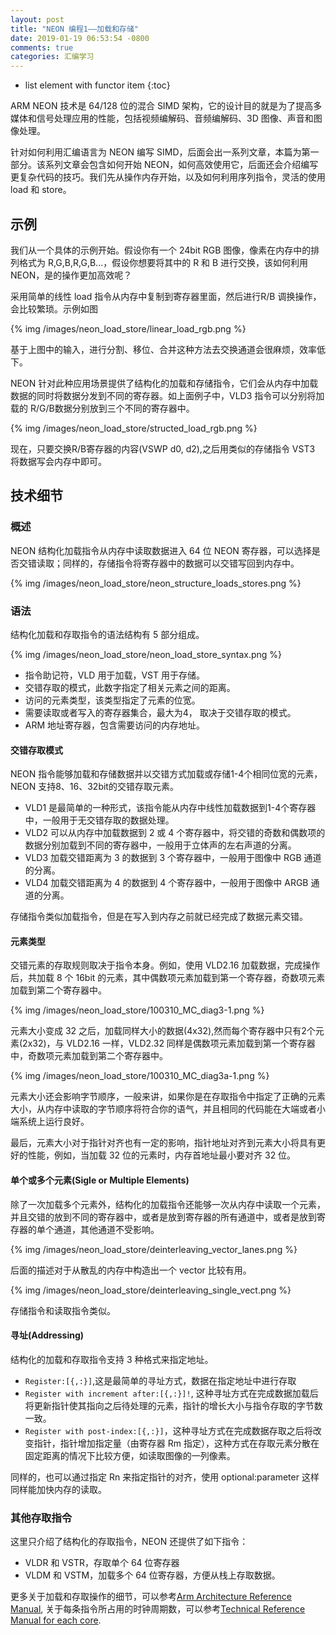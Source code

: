 ```yaml
---
layout: post
title: "NEON 编程1——加载和存储"
date: 2019-01-19 06:53:54 -0800
comments: true
categories: 汇编学习
---
```


* list element with functor item
{:toc}

ARM NEON 技术是 64/128 位的混合 SIMD 架构，它的设计目的就是为了提高多媒体和信号处理应用的性能，包括视频编解码、音频编解码、3D 图像、声音和图像处理。

<!--more-->

针对如何利用汇编语言为 NEON 编写 SIMD，后面会出一系列文章，本篇为第一部分。该系列文章会包含如何开始 NEON，如何高效使用它，后面还会介绍编写更复杂代码的技巧。我们先从操作内存开始，以及如何利用序列指令，灵活的使用 load 和 store。

## 示例

我们从一个具体的示例开始。假设你有一个 24bit RGB 图像，像素在内存中的排列格式为 R,G,B,R,G,B...，假设你想要将其中的 R 和 B 进行交换，该如何利用 NEON，是的操作更加高效呢？

采用简单的线性 load 指令从内存中复制到寄存器里面，然后进行R/B 调换操作，会比较繁琐。示例如图

{% img /images/neon_load_store/linear_load_rgb.png %}

基于上图中的输入，进行分割、移位、合并这种方法去交换通道会很麻烦，效率低下。

NEON 针对此种应用场景提供了结构化的加载和存储指令，它们会从内存中加载数据的同时将数据分发到不同的寄存器。如上面例子中，VLD3 指令可以分别将加载的 R/G/B数据分别放到三个不同的寄存器中。

{% img /images/neon_load_store/structed_load_rgb.png %}

现在，只要交换R/B寄存器的内容(VSWP d0, d2),之后用类似的存储指令 VST3 将数据写会内存中即可。

## 技术细节

### 概述

NEON 结构化加载指令从内存中读取数据进入 64 位 NEON 寄存器，可以选择是否交错读取；同样的，存储指令将寄存器中的数据可以交错写回到内存中。  

{% img /images/neon_load_store/neon_structure_loads_stores.png %}

### 语法

结构化加载和存取指令的语法结构有 5 部分组成。

{% img /images/neon_load_store/neon_load_store_syntax.png %}

* 指令助记符，VLD 用于加载，VST 用于存储。
* 交错存取的模式，此数字指定了相关元素之间的距离。
* 访问的元素类型，该类型指定了元素的位宽。
* 需要读取或者写入的寄存器集合，最大为4， 取决于交错存取的模式。
* ARM 地址寄存器，包含需要访问的内存地址。

#### 交错存取模式

NEON 指令能够加载和存储数据并以交错方式加载或存储1-4个相同位宽的元素，NEON 支持8、16、32bit的交错存取元素。

* VLD1 是最简单的一种形式，该指令能从内存中线性加载数据到1-4个寄存器中，一般用于无交错存取的数据处理。
* VLD2 可以从内存中加载数据到 2 或 4 个寄存器中，将交错的奇数和偶数项的数据分别加载到不同的寄存器中，一般用于立体声的左右声道的分离。
* VLD3 加载交错距离为 3 的数据到 3 个寄存器中，一般用于图像中 RGB 通道的分离。
* VLD4 加载交错距离为 4 的数据到 4 个寄存器中，一般用于图像中 ARGB 通道的分离。

存储指令类似加载指令，但是在写入到内存之前就已经完成了数据元素交错。

#### 元素类型

交错元素的存取规则取决于指令本身。例如，使用 VLD2.16 加载数据，完成操作后，共加载 8 个 16bit 的元素，其中偶数项元素加载到第一个寄存器，奇数项元素加载到第二个寄存器中。

{% img /images/neon_load_store/100310_MC_diag3-1.png %}

元素大小变成 32 之后，加载同样大小的数据(4x32),然而每个寄存器中只有2个元素(2x32)，与 VLD2.16 一样，VLD2.32 同样是偶数项元素加载到第一个寄存器中，奇数项元素加载到第二个寄存器中。

{% img /images/neon_load_store/100310_MC_diag3a-1.png %}

元素大小还会影响字节顺序，一般来讲，如果你是在存取指令中指定了正确的元素大小，从内存中读取的字节顺序将符合你的语气，并且相同的代码能在大端或者小端系统上运行良好。  

最后，元素大小对于指针对齐也有一定的影响，指针地址对齐到元素大小将具有更好的性能，例如，当加载 32 位的元素时，内存首地址最小要对齐 32 位。  

#### 单个或多个元素(Sigle or Multiple Elements)

除了一次加载多个元素外，结构化的加载指令还能够一次从内存中读取一个元素，并且交错的放到不同的寄存器中，或者是放到寄存器的所有通道中，或者是放到寄存器的单个通道，其他通道不受影响。

{% img /images/neon_load_store/deinterleaving_vector_lanes.png %}

后面的描述对于从散乱的内存中构造出一个 vector 比较有用。

{% img /images/neon_load_store/deinterleaving_single_vect.png %}

存储指令和读取指令类似。

#### 寻址(Addressing)

结构化的加载和存取指令支持 3 种格式来指定地址。  

* `Register:[{,:}]`,这是最简单的寻址方式，数据在指定地址中进行存取
* `Register with increment after:[{,:}]!`, 这种寻址方式在完成数据加载后将更新指针使其指向之后待处理的元素，指针的增长大小与指令存取的字节数一致。
* `Register with post-index:[{,:}]`，这种寻址方式在完成数据存取之后将改变指针，指针增加指定量（由寄存器 Rm 指定），这种方式在存取元素分散在固定距离的情况下比较方便，如读取图像的一列像素。

同样的，也可以通过指定 Rn 来指定指针的对齐，使用 optional:parameter 这样同样能加快内存的读取。 

### 其他存取指令

这里只介绍了结构化的存取指令，NEON 还提供了如下指令：

* VLDR 和 VSTR，存取单个 64 位寄存器
* VLDM 和 VSTM，加载多个 64 位寄存器，方便从栈上存取数据。

更多关于加载和存取操作的细节，可以参考[Arm Architecture Reference Manual](http://infocenter.arm.com/help/index.jsp?topic=/com.arm.doc.ddi0406b/index.html&_ga=2.76337745.535197283.1547875098-60705264.1529324001), 关于每条指令所占用的时钟周期数，可以参考[Technical Reference Manual for each core](http://infocenter.arm.com/help/index.jsp?topic=/com.arm.doc.set.cortexa/index.html&_ga=2.41000550.535197283.1547875098-60705264.1529324001).  





